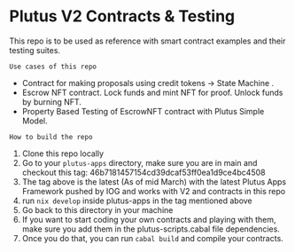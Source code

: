 # Plutus V2 Contracts & Testing


This repo is to be used as reference with smart contract examples and their testing suites.

`Use cases of this repo`

- Contract for making proposals using credit tokens -> State Machine .
- Escrow NFT contract. Lock funds and mint NFT for proof. Unlock funds by burning NFT.
- Property Based Testing of EscrowNFT contract with Plutus Simple Model.

`How to build the repo`

1. Clone this repo locally
2. Go to your `plutus-apps` directory, make sure you are in main and checkout this tag: 46b7181457154cd39dcaf53ff0ea1d9ce4bc4508
3. The tag above is the latest (As of mid March) with the latest Plutus Apps Framework pushed by IOG and works with V2 and contracts in this repo
4. run `nix develop` inside plutus-apps in the tag mentioned above
5. Go back to this directory in your machine
6. If you want to start coding your own contracts and playing with them, make sure you add them in the plutus-scripts.cabal file dependencies.
7. Once you do that, you can run `cabal build` and compile your contracts.



